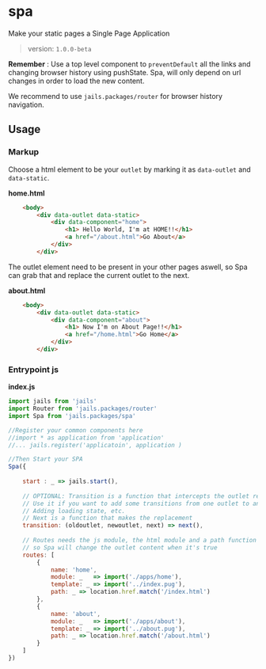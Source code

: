 # spa
Make your static pages a Single Page Application

>version: `1.0.0-beta`

**Remember** : Use a top level component to `preventDefault` all the links and changing browser history using pushState. Spa, will only depend on url changes in order to load the new content.

We recommend to use `jails.packages/router` for browser history navigation.

## Usage

### Markup
Choose a html element to be your `outlet` by marking it as `data-outlet` and `data-static`.

**home.html**
```html
    <body>
        <div data-outlet data-static>
            <div data-component="home">
                <h1> Hello World, I'm at HOME!!</h1>
                <a href="/about.html">Go About</a>
            </div>
        </div>
```

The outlet element need to be present in your other pages aswell, so Spa can grab that and replace the current outlet to the next.

**about.html**
```html
    <body>
        <div data-outlet data-static>
            <div data-component="about">
                <h1> Now I'm on About Page!!</h1>
                <a href="/home.html">Go Home</a>
            </div>
        </div>
```

### Entrypoint js

**index.js**
```js
import jails from 'jails'
import Router from 'jails.packages/router'
import Spa from 'jails.packages/spa'

//Register your common components here 
//import * as application from 'application'
//... jails.register('applicatoin', application )

//Then Start your SPA
Spa({
    
    start : _ => jails.start(),
    
    // OPTIONAL: Transition is a function that intercepts the outlet replace function, 
    // Use it if you want to add some transitions from one outlet to another, 
    // Adding loading state, etc.
    // Next is a function that makes the replacement
    transition: (oldoutlet, newoutlet, next) => next(),
    
    // Routes needs the js module, the html module and a path function that returns true or false,
    // so Spa will change the outlet content when it's true
	routes: [
		{
			name: 'home',
			module: _   => import('./apps/home'),
			template: _ => import('../index.pug'),
			path: _ => location.href.match('/index.html')
		},
		{
			name: 'about',
			module: _   => import('./apps/about'),
			template: _ => import('../about.pug'),
			path: _ => location.href.match('/about.html') 
		}
	]
})

```
